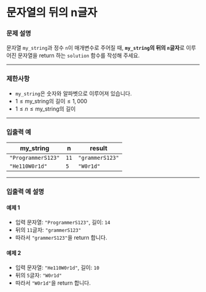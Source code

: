 # 문자열의 뒤의 n글자

### 문제 설명
문자열 `my_string`과 정수 `n`이 매개변수로 주어질 때, **`my_string`의 뒤의 `n`글자**로 이루어진 문자열을 return 하는 `solution` 함수를 작성해 주세요.

---

### 제한사항
- `my_string`은 숫자와 알파벳으로 이루어져 있습니다.
- $1 \leq \text{my_string의 길이} \leq 1,000$
- $1 \leq n \leq \text{my_string의 길이}$

---

### 입출력 예

| my_string          | n    | result          |
|--------------------|------|-----------------|
| `"ProgrammerS123"` | `11` | `"grammerS123"` |
| `"He110W0r1d"`     | `5`  | `"W0r1d"`       |

---

### 입출력 예 설명

#### 예제 1
- 입력 문자열: `"ProgrammerS123"`, 길이: `14`
- 뒤의 `11`글자: `"grammerS123"`
- 따라서 `"grammerS123"`을 return 합니다.

#### 예제 2
- 입력 문자열: `"He110W0r1d"`, 길이: `10`
- 뒤의 `5`글자: `"W0r1d"`
- 따라서 `"W0r1d"`을 return 합니다.